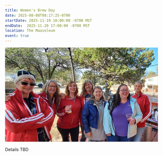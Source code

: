 ```yaml
---
title: Women's Brew Day
date: 2025-08-08T08:17:25-0700
startDate: 2025-11-19 10:00:00 -0700 MST
endDate:  2025-11-20 17:00:00 -0700 MST
location: The Maasoleum
event: true
---
```


![women brewing](event.jpg)

Details TBD